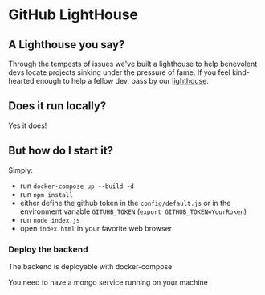# GitHub LightHouse


## A Lighthouse you say?

Through the tempests of issues we've built a lighthouse to help benevolent devs locate projects sinking under the pressure of fame. If you feel kind-hearted enough to help a fellow dev, pass by our [lighthouse](https://mathiasgilson.github.io/LightHouse).

## Does it run locally?

Yes it does!


## But how do I start it?

 Simply:

- run `docker-compose up --build -d`
- run `npm install`
- either define the github token in the `config/default.js` or in the environment variable `GITUHB_TOKEN` (`export GITHUB_TOKEN=YourRoken`)
- run `node index.js` 
- open `index.html` in your favorite web browser


### Deploy the backend
The backend is deployable with docker-compose


You need to have a mongo service running on your machine